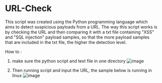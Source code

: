 # URL-Check

This script was created using the Python programming language which aims to detect suspicious payloads from a URL. The way this script works is by checking the URL and then comparing it with a txt file containing "XSS" and "SQL injection" payload samples, so that the more payload samples that are included in the txt file, the higher the detection level.

How to :

1. make sure the python script and text file in one directory
![image](https://github.com/Sugenkk/URL-Check/assets/65660865/55368576-10ac-45e1-88e9-fcbc07408a20)


2. Then running script and input the URL, the sample below is running in linux
![image](https://github.com/Sugenkk/URL-Check/assets/65660865/a66a82ad-89b1-4860-83d3-f162364044a9)
